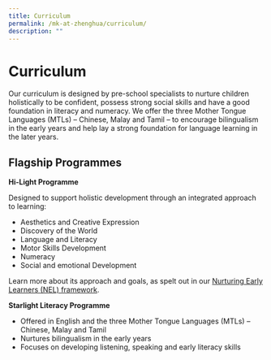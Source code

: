 ```yaml
---
title: Curriculum
permalink: /mk-at-zhenghua/curriculum/
description: ""
---
```

# Curriculum

Our curriculum is designed by pre-school specialists to nurture children holistically to be confident, possess strong social skills and have a good foundation in literacy and numeracy. We offer the three Mother Tongue Languages (MTLs) – Chinese, Malay and Tamil – to encourage bilingualism in the early years and help lay a strong foundation for language learning in the later years.  
  

Flagship Programmes
-------------------

**Hi-Light Programme**

Designed to support holistic development through an integrated approach to learning:

*   Aesthetics and Creative Expression
*   Discovery of the World
*   Language and Literacy
*   Motor Skills Development
*   Numeracy
*   Social and emotional Development

  

Learn more about its approach and goals, as spelt out in our <a href="https://www.moe.gov.sg/-/media/files/mk/kindergarten-curriculum-framework-guide-for-parents.ashx?la=en&hash=DEA525CE6D0922A99050E757D120665E879C2A6F" target="_blank">Nurturing Early Learners (NEL) framework</a>.


**Starlight Literacy Programme**

*   Offered in English and the three Mother Tongue Languages (MTLs) – Chinese, Malay and Tamil
*   Nurtures bilingualism in the early years
*   Focuses on developing listening, speaking and early literacy skills